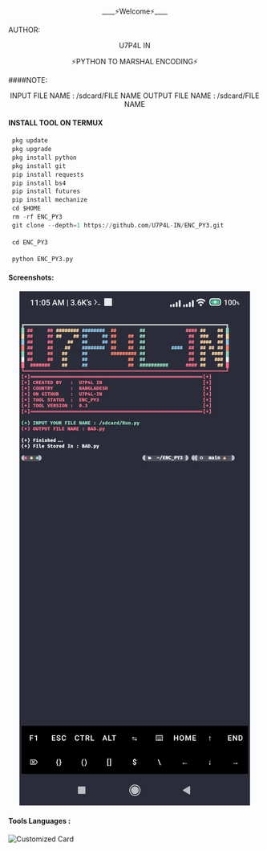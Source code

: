 <p align="center">
____⚡Welcome⚡____


AUTHOR:
<p align="center">
 U7P4L IN

</br>
<p align="center">
      ⚡PYTHON TO MARSHAL ENCODING⚡


####NOTE:
<p align="center">
INPUT FILE NAME : /sdcard/FILE NAME
OUTPUT FILE NAME : /sdcard/FILE NAME
</p>
  
#### INSTALL TOOL ON TERMUX
```python
 pkg update
 pkg upgrade
 pkg install python
 pkg install git
 pip install requests
 pip install bs4
 pip install futures
 pip install mechanize
 cd $HOME 
 rm -rf ENC_PY3
 git clone --depth=1 https://github.com/U7P4L-IN/ENC_PY3.git

 cd ENC_PY3

 python ENC_PY3.py
```

#### Screenshots:

<p align="center"><img src="https://github.com/U7P4L-IN/ENC_PY3/blob/main/Screenshot_2023-02-18-11-05-39-673_com.termux.jpg">

#### Tools Languages :

![Customized Card](https://github-readme-stats.vercel.app/api/pin?username=U7P4L-IN&repo=ENC_PY3&title_color=fff&icon_color=f9f9f9&text_color=9f9f9f&bg_color=151515)
